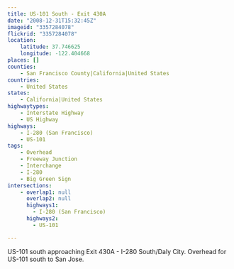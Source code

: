 ```yaml
---
title: US-101 South - Exit 430A
date: "2008-12-31T15:32:45Z"
imageid: "3357284078"
flickrid: "3357284078"
location:
    latitude: 37.746625
    longitude: -122.404668
places: []
counties:
    - San Francisco County|California|United States
countries:
    - United States
states:
    - California|United States
highwaytypes:
    - Interstate Highway
    - US Highway
highways:
    - I-280 (San Francisco)
    - US-101
tags:
    - Overhead
    - Freeway Junction
    - Interchange
    - I-280
    - Big Green Sign
intersections:
    - overlap1: null
      overlap2: null
      highways1:
        - I-280 (San Francisco)
      highways2:
        - US-101

---
```

US-101 south approaching Exit 430A - I-280 South/Daly City. Overhead for US-101 south to San Jose.
